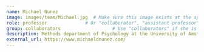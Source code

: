 ```yaml
---
name: Michael Nunez
image: images/team/Michael.jpg  # Make sure this image exists at the specified path
role: professor              # Or "collaborator", "assistant professor", etc.
group: collaborators                   # Use "collaborators" if she is a collaborator
description: Methods department of Psychology at the University of Amsterdam
external_url: https://www.michaeldnunez.com/
---
```

